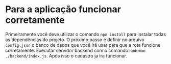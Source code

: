 ﻿# Para a aplicação funcionar corretamente

Primeiramente você deve utilizar o comando ```npm install``` para instalar todas as dependências do projeto. O próximo passo é definir no arquivo ```config.json``` o banco de dados que você irá usar para que a rota funcione corretamente. Executar servidor backend com o comando ```nodemon ./backend/index.js```. Após isso o cadastro ja ira funcionar.
